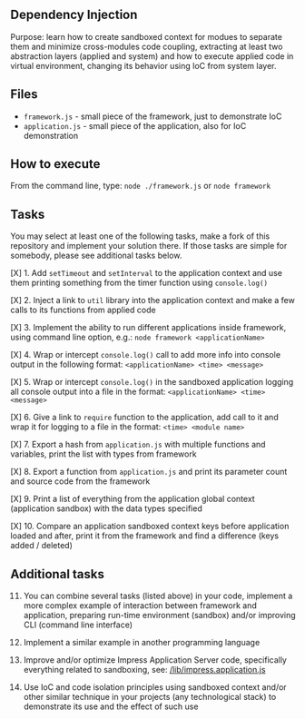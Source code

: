 ## Dependency Injection

Purpose: learn how to create sandboxed context for modues to separate them and
minimize cross-modules code coupling, extracting at least two abstraction layers
(applied and system) and how to execute applied code in virtual environment,
changing its behavior using IoC from system layer.

## Files

- `framework.js` - small piece of the framework, just to demonstrate IoC
- `application.js` - small piece of the application, also for IoC demonstration

## How to execute

From the command line, type: `node ./framework.js` or `node framework`

## Tasks

You may select at least one of the following tasks, make a fork of this
repository and implement your solution there. If those tasks are simple
for somebody, please see additional tasks below.

[X] 1. Add `setTimeout` and `setInterval` to the application context and use them
printing something from the timer function using `console.log()`

[X] 2. Inject a link to `util` library into the application context and make a few
calls to its functions from applied code

[X] 3. Implement the ability to run different applications inside framework, using
command line option, e.g.: `node framework <applicationName>`

[X] 4. Wrap or intercept `console.log()` call to add more info into console output
in the following format: `<applicationName> <time> <message>`

[X] 5. Wrap or intercept `console.log()` in the sandboxed application logging all
console output into a file in the format: `<applicationName> <time> <message>`

[X] 6. Give a link to `require` function to the application, add call to it and
wrap it for logging to a file in the format: `<time> <module name>`

[X] 7. Export a hash from `application.js` with multiple functions and variables,
print the list with types from framework

[X] 8. Export a function from `application.js` and print its parameter count and
source code from the framework

[X] 9. Print a list of everything from the application global context (application
sandbox) with the data types specified

[X] 10. Compare an application sandboxed context keys before application loaded and
after, print it from the framework and find a difference (keys added / deleted)

## Additional tasks

11. You can combine several tasks (listed above) in your code, implement a more
    complex example of interaction between framework and application, preparing
    run-time environment (sandbox) and/or improving CLI (command line interface)

12. Implement a similar example in another programming language

13. Improve and/or optimize Impress Application Server code, specifically
    everything related to sandboxing, see:
    [/lib/impress.application.js](https://github.com/tshemsedinov/impress/blob/master/lib/impress.application.js)

14. Use IoC and code isolation principles using sandboxed context and/or other
    similar technique in your projects (any technological stack) to demonstrate its
    use and the effect of such use
